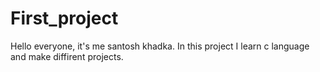 # First_project
Hello everyone, it's me santosh khadka. In this project I learn c language and make diffirent projects.
